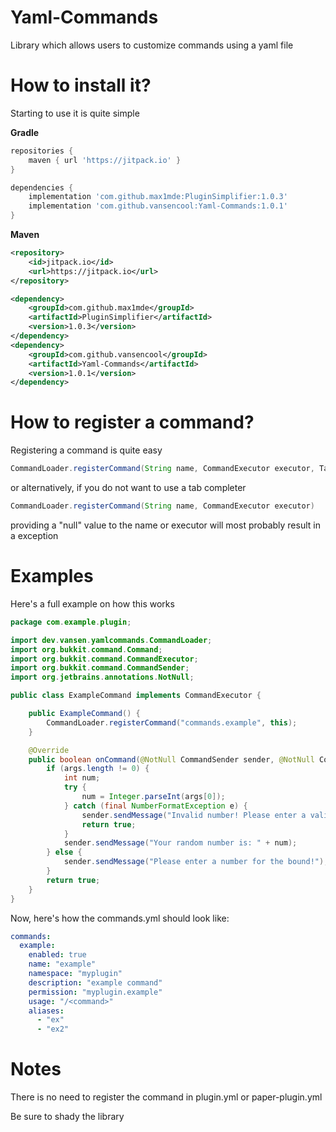 # Yaml-Commands

Library which allows users to customize commands using a yaml file

# How to install it?

Starting to use it is quite simple

**Gradle**

```groovy
repositories {
    maven { url 'https://jitpack.io' }
}
```

```groovy
dependencies {
    implementation 'com.github.max1mde:PluginSimplifier:1.0.3'
    implementation 'com.github.vansencool:Yaml-Commands:1.0.1'
}
```

**Maven**

```xml
<repository>
    <id>jitpack.io</id>
    <url>https://jitpack.io</url>
</repository>
```

```xml
<dependency>
    <groupId>com.github.max1mde</groupId>
    <artifactId>PluginSimplifier</artifactId>
    <version>1.0.3</version>
</dependency>
<dependency>
    <groupId>com.github.vansencool</groupId>
    <artifactId>Yaml-Commands</artifactId>
    <version>1.0.1</version>
</dependency>
```

# How to register a command?

Registering a command is quite easy

```java
CommandLoader.registerCommand(String name, CommandExecutor executor, TabCompleter completer)
```

or alternatively, if you do not want to use a tab completer

```java
CommandLoader.registerCommand(String name, CommandExecutor executor)
```

providing a "null" value to the name or executor will most probably result in a exception

# Examples

Here's a full example on how this works

```java
package com.example.plugin;

import dev.vansen.yamlcommands.CommandLoader;
import org.bukkit.command.Command;
import org.bukkit.command.CommandExecutor;
import org.bukkit.command.CommandSender;
import org.jetbrains.annotations.NotNull;

public class ExampleCommand implements CommandExecutor {

    public ExampleCommand() {
        CommandLoader.registerCommand("commands.example", this);
    }

    @Override
    public boolean onCommand(@NotNull CommandSender sender, @NotNull Command command, @NotNull String label, @NotNull String[] args) {
        if (args.length != 0) {
            int num;
            try {
                num = Integer.parseInt(args[0]);
            } catch (final NumberFormatException e) {
                sender.sendMessage("Invalid number! Please enter a valid number for the bound");
                return true;
            }
            sender.sendMessage("Your random number is: " + num);
        } else {
            sender.sendMessage("Please enter a number for the bound!");
        }
        return true;
    }
}
```

Now, here's how the commands.yml should look like:

```yaml
commands:
  example:
    enabled: true
    name: "example"
    namespace: "myplugin"
    description: "example command"
    permission: "myplugin.example"
    usage: "/<command>"
    aliases:
      - "ex"
      - "ex2"
```

# Notes

There is no need to register the command in plugin.yml or paper-plugin.yml

Be sure to shady the library
